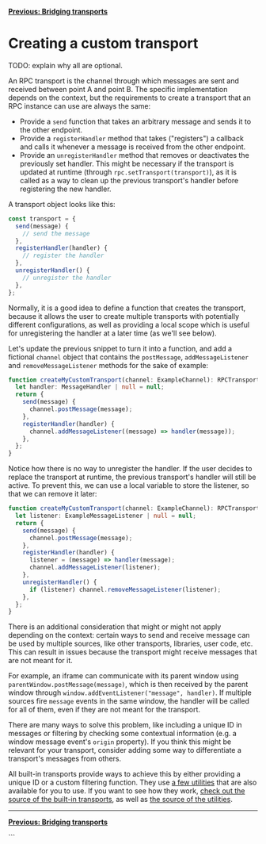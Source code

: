 <div align="left">

[**Previous: Bridging transports**](./3-bridging-transports.md)

</div>

<h1>Creating a custom transport</h1>

TODO: explain why all are optional.

An RPC transport is the channel through which messages are sent and received between point A and point B. The specific implementation depends on the context, but the requirements to create a transport that an RPC instance can use are always the same:

- Provide a `send` function that takes an arbitrary message and sends it to the other endpoint.
- Provide a `registerHandler` method that takes ("registers") a callback and calls it whenever a message is received from the other endpoint.
- Provide an `unregisterHandler` method that removes or deactivates the previously set handler. This might be necessary if the transport is updated at runtime (through `rpc.setTransport(transport)`), as it is called as a way to clean up the previous transport's handler before registering the new handler.

A transport object looks like this:

```ts
const transport = {
  send(message) {
    // send the message
  },
  registerHandler(handler) {
    // register the handler
  },
  unregisterHandler() {
    // unregister the handler
  },
};
```

Normally, it is a good idea to define a function that creates the transport, because it allows the user to create multiple transports with potentially different configurations, as well as providing a local scope which is useful for unregistering the handler at a later time (as we'll see below).

Let's update the previous snippet to turn it into a function, and add a fictional `channel` object that contains the `postMessage`, `addMessageListener` and `removeMessageListener` methods for the sake of example:

```ts
function createMyCustomTransport(channel: ExampleChannel): RPCTransport {
  let handler: MessageHandler | null = null;
  return {
    send(message) {
      channel.postMessage(message);
    },
    registerHandler(handler) {
      channel.addMessageListener((message) => handler(message));
    },
  };
}
```

Notice how there is no way to unregister the handler. If the user decides to replace the transport at runtime, the previous transport's handler will still be active. To prevent this, we can use a local variable to store the listener, so that we can remove it later:

```ts
function createMyCustomTransport(channel: ExampleChannel): RPCTransport {
  let listener: ExampleMessageListener | null = null;
  return {
    send(message) {
      channel.postMessage(message);
    },
    registerHandler(handler) {
      listener = (message) => handler(message);
      channel.addMessageListener(listener);
    },
    unregisterHandler() {
      if (listener) channel.removeMessageListener(listener);
    },
  };
}
```

There is an additional consideration that might or might not apply depending on the context: certain ways to send and receive message can be used by multiple sources, like other transports, libraries, user code, etc. This can result in issues because the transport might receive messages that are not meant for it.

For example, an iframe can communicate with its parent window using `parentWindow.postMessage(message)`, which is then received by the parent window through `window.addEventListener("message", handler)`. If multiple sources fire `message` events in the same window, the handler will be called for all of them, even if they are not meant for the transport.

There are many ways to solve this problem, like including a unique ID in messages or filtering by checking some contextual information (e.g. a window message event's `origin` property). If you think this might be relevant for your transport, consider adding some way to differentiate a transport's messages from others.

All built-in transports provide ways to achieve this by either providing a unique ID or a custom filtering function. They use [a few utilities](../src/transport-utils.ts) that are also available for you to use. If you want to see how they work, [check out the source of the built-in transports](../src/transports), as well as [the source of the utilities](../src/transport-utils.ts).

---

<div align="left">

[**Previous: Bridging transports**](./3-bridging-transports.md)

</div>
```
